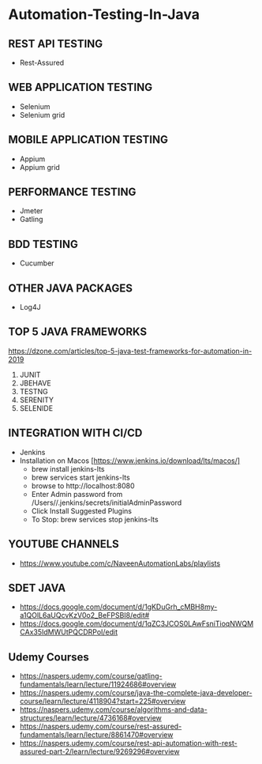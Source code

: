 # Automation-Testing-In-Java


## REST API TESTING ## 
- Rest-Assured

## WEB APPLICATION TESTING ##
- Selenium
- Selenium grid

## MOBILE APPLICATION TESTING ##
- Appium
- Appium grid

## PERFORMANCE TESTING ##
- Jmeter
- Gatling

## BDD TESTING ##
- Cucumber

## OTHER JAVA PACKAGES ##
- Log4J


## TOP 5 JAVA FRAMEWORKS ##
https://dzone.com/articles/top-5-java-test-frameworks-for-automation-in-2019

1. JUNIT
2. JBEHAVE
3. TESTNG
4. SERENITY
5. SELENIDE

## INTEGRATION WITH CI/CD
- Jenkins
- Installation on Macos [https://www.jenkins.io/download/lts/macos/]
  - brew install jenkins-lts
  - brew services start jenkins-lts
  - browse to http://localhost:8080
  - Enter Admin password from /Users/<username>/.jenkins/secrets/initialAdminPassword
  - Click Install Suggested Plugins
  - To Stop: brew services stop jenkins-lts

## YOUTUBE CHANNELS ## 
- https://www.youtube.com/c/NaveenAutomationLabs/playlists


## SDET JAVA ##
- https://docs.google.com/document/d/1gKDuGrh_cMBH8my-a1QOlL6aUQcvKzV0o2_BeFPSBI8/edit#
- https://docs.google.com/document/d/1qZC3JCOS0LAwFsniTioqNWQMCAx35IdMWUtPQCDRPoI/edit



## Udemy Courses ##
- https://naspers.udemy.com/course/gatling-fundamentals/learn/lecture/11924686#overview
- https://naspers.udemy.com/course/java-the-complete-java-developer-course/learn/lecture/4118904?start=225#overview
- https://naspers.udemy.com/course/algorithms-and-data-structures/learn/lecture/4736168#overview
- https://naspers.udemy.com/course/rest-assured-fundamentals/learn/lecture/8861470#overview
- https://naspers.udemy.com/course/rest-api-automation-with-rest-assured-part-2/learn/lecture/9269296#overview

